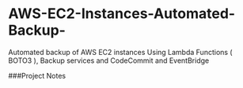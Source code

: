# AWS-EC2-Instances-Automated-Backup-
Automated backup of AWS EC2 instances Using Lambda Functions ( BOTO3 ), Backup services and CodeCommit and EventBridge 

###Project Notes
